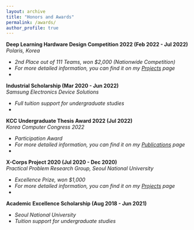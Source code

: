 ```yaml
---
layout: archive
title: "Honors and Awards"
permalink: /awards/
author_profile: true
---
```

**Deep Learning Hardware Design Competition 2022  (Feb 2022 - Jul 2022)**  
*Polaris, Korea*  
- *2nd Place out of 111 Teams, won $2,000 (Nationwide Competition)*  
- *For more detailed information, you can find it on my [Projects](https://sunho001215.github.io/projects/) page*
- 
**Industrial Scholarship  (Mar 2020 - Jun 2022)**  
*Samsung Electronics Device Solutions*  
- *Full tuition support for undergraduate studies*
- 
**KCC Undergraduate Thesis Award 2022  (Jul 2022)**  
*Korea Computer Congress 2022*  
- *Participation Award*  
- *For more detailed information, you can find it on my [Publications](https://sunho001215.github.io/publications/) page*
- 
**X-Corps Project 2020  (Jul 2020 - Dec 2020)**  
*Practical Problem Research Group, Seoul National University*  
- *Excellence Prize, won $1,000*  
- *For more detailed information, you can find it on my [Projects](https://sunho001215.github.io/projects/) page*
- 
**Academic Excellence Scholarship  (Aug 2018 - Jun 2021)**  
- *Seoul National University*  
- *Tuition support for undergraduate studies*  
